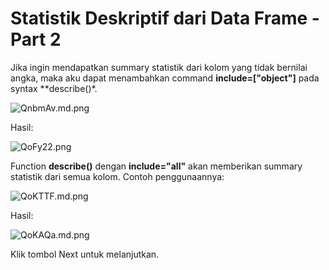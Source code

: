 # Statistik Deskriptif dari Data Frame - Part 2

Jika ingin mendapatkan summary statistik dari kolom yang tidak bernilai angka, maka aku dapat menambahkan command **include=["object"]** pada syntax **describe()*.

![QnbmAv.md.png](https://iili.io/QnbmAv.md.png)

Hasil:

![QoFy22.png](https://iili.io/QoFy22.png)

Function **describe()** dengan **include="all"** akan memberikan summary statistik dari semua kolom. Contoh penggunaannya:

![QoKTTF.md.png](https://iili.io/QoKTTF.md.png)

Hasil:

![QoKAQa.md.png](https://iili.io/QoKAQa.md.png)

Klik tombol Next untuk melanjutkan.
